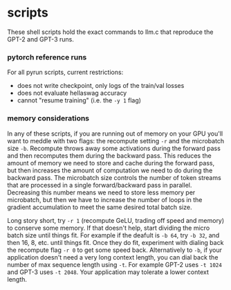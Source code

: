 # scripts

These shell scripts hold the exact commands to llm.c that reproduce the GPT-2 and GPT-3 runs.

### pytorch reference runs

For all pyrun scripts, current restrictions:

- does not write checkpoint, only logs of the train/val losses
- does not evaluate hellaswag accuracy
- cannot "resume training" (i.e. the `-y 1` flag)

### memory considerations

In any of these scripts, if you are running out of memory on your GPU you'll want to meddle with two flags: the recompute setting `-r` and the microbatch size `-b`. Recompute throws away some activations during the forward pass and then recomputes them during the backward pass. This reduces the amount of memory we need to store and cache during the forward pass, but then increases the amount of computation we need to do during the backward pass. The microbatch size controls the number of token streams that are processed in a single forward/backward pass in parallel. Decreasing this number means we need to store less memory per microbatch, but then we have to increase the number of loops in the gradient accumulation to meet the same desired total batch size.

Long story short, try `-r 1` (recompute GeLU, trading off speed and memory) to conserve some memory. If that doesn't help, start dividing the micro batch size until things fit. For example if the deafult is `-b 64`, try `-b 32`, and then 16, 8, etc. until things fit. Once they do fit, experiment with dialing back the recompute flag `-r 0` to get some speed back. Alternatively to `-b`, if your application doesn't need a very long context length, you can dial back the number of max sequence length using `-t`. For example GPT-2 uses `-t 1024` and GPT-3 uses `-t 2048`. Your application may tolerate a lower context length.
